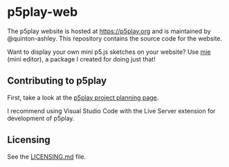 # p5play-web

The p5play website is hosted at <https://p5play.org> and is maintained by @quinton-ashley. This repository contains the source code for the website.

Want to display your own mini p5.js sketches on your website? Use [mie][] (mini editor), a package I created for doing just that!

## Contributing to p5play

First, take a look at the [p5play project planning page][].

I recommend using Visual Studio Code with the Live Server extension for development of p5play.

## Licensing

See the [LICENSING.md][] file.

[licensing.md]: LICENSING.md
[p5play project planning page]: https://github.com/molleindustria/p5play/projects/1?fullscreen=true
[mie]: https://github.com/quinton-ashley/mie
